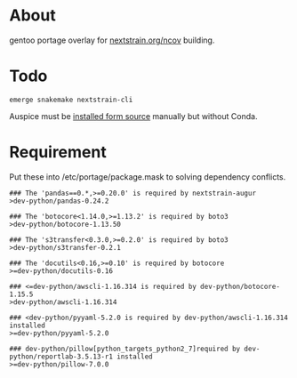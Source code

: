 # About
gentoo portage overlay for [nextstrain.org/ncov](https://github.com/nextstrain/ncov) building.

# Todo
```
emerge snakemake nextstrain-cli
```

Auspice must be [installed form source](https://nextstrain.org/docs/getting-started/local-installation#install-auspice-from-source) manually but without Conda.

# Requirement
Put these into /etc/portage/package.mask to solving dependency conflicts.
```
### The 'pandas==0.*,>=0.20.0' is required by nextstrain-augur
>dev-python/pandas-0.24.2

### The 'botocore<1.14.0,>=1.13.2' is required by boto3
>dev-python/botocore-1.13.50

### The 's3transfer<0.3.0,>=0.2.0' is required by boto3
>dev-python/s3transfer-0.2.1

### The 'docutils<0.16,>=0.10' is required by botocore
>=dev-python/docutils-0.16

### <=dev-python/awscli-1.16.314 is required by dev-python/botocore-1.15.5 
>dev-python/awscli-1.16.314

### <dev-python/pyyaml-5.2.0 is required by dev-python/awscli-1.16.314 installed
>=dev-python/pyyaml-5.2.0

### dev-python/pillow[python_targets_python2_7]required by dev-python/reportlab-3.5.13-r1 installed
>=dev-python/pillow-7.0.0
```

